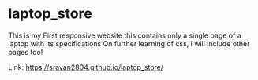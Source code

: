 # laptop_store
This is my First responsive website 
this contains only a single page of a laptop with its specifications 
On further learning of css, i will include other pages too!

Link: https://sravan2804.github.io/laptop_store/
